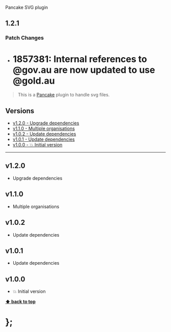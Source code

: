 Pancake SVG plugin

## 1.2.1

### Patch Changes

- # 1857381: Internal references to @gov.au are now updated to use @gold.au

> This is a [Pancake](https://github.com/designsystemau/pancake) plugin to handle svg files.

## Versions

- [v1.2.0 - Upgrade dependencies](v120)
- [v1.1.0 - Multiple organisations](v110)
- [v1.0.2 - Update dependencies](v102)
- [v1.0.1 - Update dependencies](v101)
- [v1.0.0 - 💥 Initial version](v100)

---

## v1.2.0

- Upgrade dependencies

## v1.1.0

- Multiple organisations

## v1.0.2

- Update dependencies

## v1.0.1

- Update dependencies

## v1.0.0

- 💥 Initial version

**[⬆ back to top](#contents)**

# };
